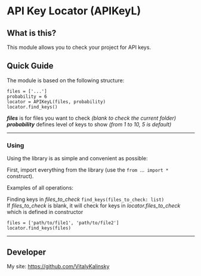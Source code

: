 # API Key Locator (APIKeyL) #

## What is this? ##
This module allows you to check your project for API keys.

## Quick Guide ##
The module is based on the following structure:

    files = ['...']
    probability = 6
    locator = APIKeyL(files, probability)
    locator.find_keys()

***files*** is for files you want to check *(blank to check the current folder)*\
***probability*** defines level of keys to show *(from 1 to 10, 5 is default)*

----------


### Using ###

Using the library is as simple and convenient as possible:

First, import everything from the library (use the `from `...` import *` construct).

Examples of all operations:

Finding keys in *files_to_check*  `find_keys(files_to_check: list)` \
If *files_to_check* is blank, it will check for keys in _locator.files_to_check_ which is defined in constructor

    files = ['path/to/file1', 'path/to/file2']
    locator.find_keys(files)



----------


## Developer ##
My site: https://github.com/VitalyKalinsky